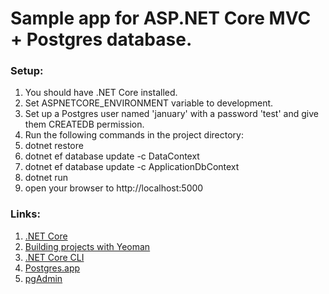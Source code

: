 # Sample app for ASP.NET Core MVC + Postgres database.

### Setup:

1. You should have .NET Core installed.
2. Set ASPNETCORE_ENVIRONMENT variable to development.
3. Set up a Postgres user named 'january' with a password 'test' and give them CREATEDB permission.
4. Run the following commands in the project directory:
  1. dotnet restore
  2. dotnet ef database update -c DataContext
  3. dotnet ef database update -c ApplicationDbContext
  4. dotnet run
5. open your browser to http://localhost:5000

### Links:

1. [.NET Core](https://www.microsoft.com/net/core)
2. [Building projects with Yeoman](https://docs.microsoft.com/en-us/aspnet/core/client-side/yeoman)
3. [.NET Core CLI](https://docs.microsoft.com/en-us/ef/core/miscellaneous/cli/dotnet)
4. [Postgres.app](https://postgresapp.com/)
5. [pgAdmin](https://www.pgadmin.org/)